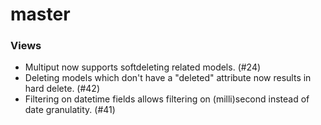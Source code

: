 # master

### Views

- Multiput now supports softdeleting related models. (#24)
- Deleting models which don't have a "deleted" attribute now results in hard delete. (#42)
- Filtering on datetime fields allows filtering on (milli)second instead of date granulatity. (#41)
